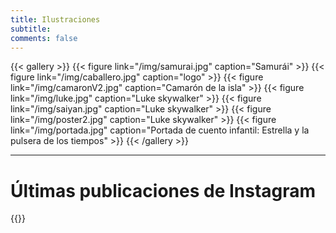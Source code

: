 ```yaml
---
title: Ilustraciones
subtitle: 
comments: false
---
```


{{< gallery >}}
{{< figure link="/img/samurai.jpg" caption="Samurái" >}}
{{< figure link="/img/caballero.jpg" caption="logo" >}}
{{< figure link="/img/camaronV2.jpg" caption="Camarón de la isla" >}}
{{< figure link="/img/luke.jpg" caption="Luke skywalker" >}}
{{< figure link="/img/saiyan.jpg" caption="Luke skywalker" >}}
{{< figure link="/img/poster2.jpg" caption="Luke skywalker" >}}
{{< figure link="/img/portada.jpg" caption="Portada de cuento infantil: Estrella y la pulsera de los tiempos" >}}
{{< /gallery >}}

---------
# Últimas publicaciones de Instagram

{{<instagramfeed>}}